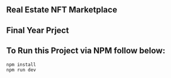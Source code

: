 ## Real Estate NFT Marketplace 
## Final Year Prject 


## To Run this Project via NPM follow below:

```bash
npm install
npm run dev
```
